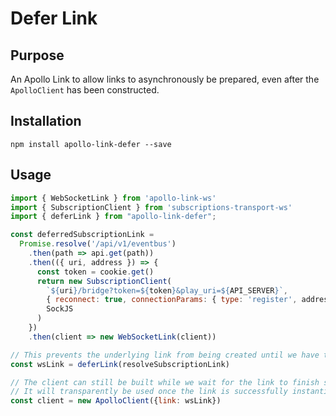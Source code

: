 # Defer Link

## Purpose
An Apollo Link to allow links to asynchronously be prepared, even after the `ApolloClient` has been constructed.

## Installation

`npm install apollo-link-defer --save`

## Usage
```js
import { WebSocketLink } from 'apollo-link-ws'
import { SubscriptionClient } from 'subscriptions-transport-ws'
import { deferLink } from "apollo-link-defer";

const deferredSubscriptionLink =
  Promise.resolve('/api/v1/eventbus')
    .then(path => api.get(path))
    .then(({ uri, address }) => {
      const token = cookie.get()
      return new SubscriptionClient(
        `${uri}/bridge?token=${token}&play_uri=${API_SERVER}`,
        { reconnect: true, connectionParams: { type: 'register', address } },
        SockJS
      )
    })
    .then(client => new WebSocketLink(client))

// This prevents the underlying link from being created until we have the correct URL.
const wsLink = deferLink(resolveSubscriptionLink)

// The client can still be built while we wait for the link to finish setting up.
// It will transparently be used once the link is successfully instantiated.
const client = new ApolloClient({link: wsLink})

```
